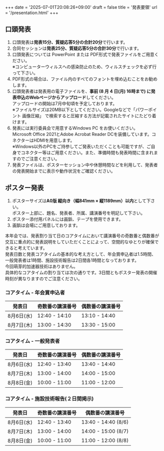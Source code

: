 +++
date = '2025-07-01T20:08:26+09:00'
draft = false
title = '発表要領'
url = '/presentation.html'
+++


## 口頭発表

1. 口頭発表は**発表15分、質疑応答5分の合計20分**で行います。 
2. 合同セッションは**発表25分、質疑応答5分の合計30分**で行います。 
3.  口頭発表については PowerPoint または PDF形式で発表ファイルをご用意ください。  
※コンピューターウィルスへの感染防止のため、ウィルスチェックを必ず行って下さい。 
4. PDF形式の場合は、ファイル内のすべてのフォントを埋め込むことをお勧めします。 
5. 口頭発表者は発表用の電子ファイルを、**事前 (8 月 4 日(月) 16時まで) に発表申込のWebページからアップロード**してください。  
アップロードの開始は7月中旬頃を予定しております。  
※ファイルサイズは20MB以下としてください。Googleなどで「パワーポイント 画像圧縮」
で検索すると圧縮する方法が記載されたサイトにたどり着けます。   
6. 発表には実行委員会で用意するWindows PC をお使いください。  
Microsoft Office 2021とAdobe Acrobat Reader DCを装備しています。コネクターはHDMIを用意します。   
※Windows以外のPCをご持参してご発表いただくことも可能ですが、ご自身でコネクター等はご用意ください。また、準備時間も発表時間に含まれますのでご注意ください。 
7. 発表ファイルは、ポスターセッション中や休憩時間などを利用して、発表者の発表開始までに表示や動作状況をご確認ください。

## ポスター発表

1. ポスターサイズは**A0版 縦向き（幅841mm × 縦1189mm）以内**として下さい。  
ポスター上部に、題名、発表者、所属、講演番号を明記して下さい。 
2. ポスター添付用パネルには画鋲、テープを使用できます。 
3. 画鋲は会場にご用意しております。 

本年会では、発表割り当て日のコアタイムにおいて講演番号の奇数番と偶数番が交互に重点的に発表説明をしていただくことによって、空間的なゆとりが確保できると考えています。  
発表日数と発表コアタイムの基本的な考え方として、年会賞申込者は1.5時間、一般発表者は1時間、施設技術報告は2日間各1時間となっております。  
今回萌芽的加速器技術はありません。  
具体的なコアタイムの割り当ては次の通りです。3日間ともポスター発表の開催時刻が異なりますのでご注意ください。 

### コアタイム - 年会賞申込者

|発表日|奇数番の講演番号|偶数番の講演番号|
|---|---|---|
|8月6日(水)|12:40 - 14:10|13:10 - 14:40|
|8月7日(木)|13:00 - 14:30|13:30 - 15:00|

### コアタイム - 一般発表者

|発表日|奇数番の講演番号|偶数番の講演番号|
|---|---|---|
|8月6日(水)|12:40 - 13:40|13:40 - 14:40|
|8月7日(木)|13:00 - 14:00|14:00 - 15:00|
|8月8日(金)|10:00 - 11:00|11:00 - 12:00|

### コアタイム - 施設技術報告(２日間掲示)

|発表日|奇数番の講演番号|偶数番の講演番号|
|---|---|---|
|8月6日(水)|12:40 - 13:40|13:40 - 14:40 (8/6)|
|8月7日(木)|13:00 - 14:00|14:00 - 15:00 (8/7)|
|8月8日(金)|10:00 - 11:00|11:00 - 12:00 (8/8)|
